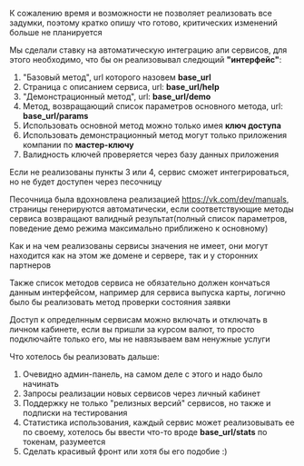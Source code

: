 К сожалению время и возможности не позволяет реализовать все задумки, поэтому кратко опишу что готово, критических изменений больше не планируется

Мы сделали ставку на автоматическую интеграцию апи сервисов, для этого необходимо, что бы он реализовывал следющий <strong>"интерфейс"</strong>:
1. "Базовый метод", url которого назовем <strong>base_url</strong>
2. Страница с описанием сервиса, url: <strong>base_url/help</strong>
3. "Демонстрационный метод", url: <strong>base_url/demo</strong>
4. Метод, возвращающий список параметров основного метода, url: <strong>base_url/params</strong>
5. Использовать основной метод можно только имея <strong>ключ доступа</strong>
6. Использовать демонстрационный метод могут только приложения компании по <strong>мастер-ключу</strong>
7. Валидность ключей проверяется через базу данных приложения

Если не реализованы пункты 3 или 4, сервис сможет интегрироваться, но не будет доступен через песочницу

Песочница была вдохновлена реализацией https://vk.com/dev/manuals, страницы генерируются автоматически, если соответствующие методы сервиса возвращают валидный результат(полный список параметров, поведение демо режима максимально приближено к основному)

Как и на чем реализованы сервисы значения не имеет, они могут находится как на этом же домене и сервере, так и у сторонних партнеров

Также список методов сервиса не обязательно должен кончаться данным интерфейсом, например для сервиса выпуска карты, логично было бы реализовать метод проверки состояния заявки

Доступ к определнным сервисам можно включать и отключать в личном кабинете, если вы пришли за курсом валют, то просто подключайте только его, мы не навязываем вам ненужные услуги

Что хотелось бы реализовать дальше:
1. Очевидно админ-панель, на самом деле с этого и надо было начинать
2. Запросы реализации новых сервисов через личный кабинет
3. Поддержку не только "релизных версий" сервисов, но также и подписки на тестирования
4. Статистика использования, каждый сервис может реализовывать ее по своему, хотелось бы ввести что-то вроде <strong>base_url/stats</strong> по токенам, разумеется
5. Сделать красивый фронт или хотя бы его подобие :)
